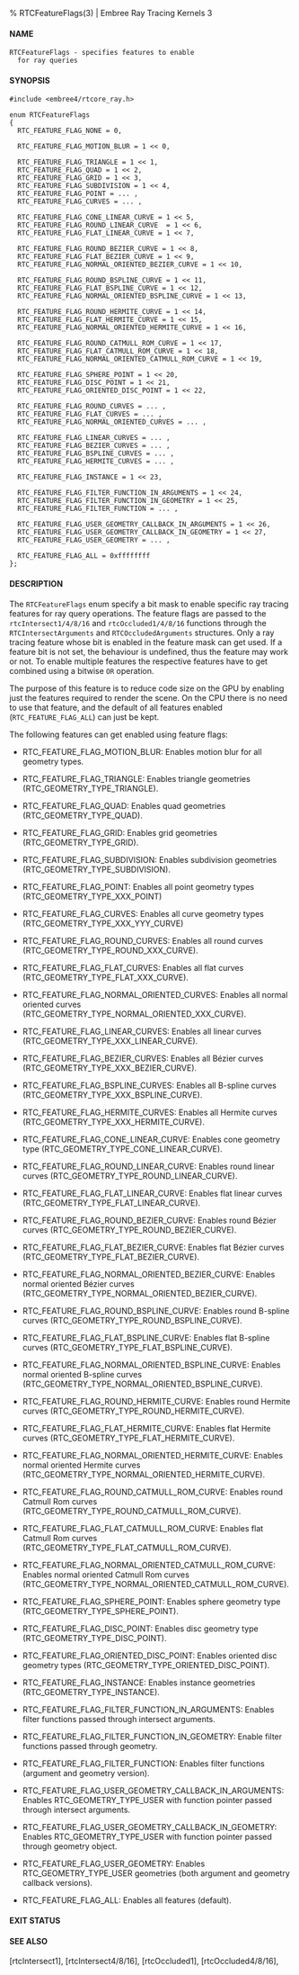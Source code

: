 % RTCFeatureFlags(3) | Embree Ray Tracing Kernels 3

#### NAME

    RTCFeatureFlags - specifies features to enable
      for ray queries

#### SYNOPSIS

    #include <embree4/rtcore_ray.h>

    enum RTCFeatureFlags
    {
      RTC_FEATURE_FLAG_NONE = 0,
      
      RTC_FEATURE_FLAG_MOTION_BLUR = 1 << 0,

      RTC_FEATURE_FLAG_TRIANGLE = 1 << 1,
      RTC_FEATURE_FLAG_QUAD = 1 << 2,
      RTC_FEATURE_FLAG_GRID = 1 << 3,
      RTC_FEATURE_FLAG_SUBDIVISION = 1 << 4,
      RTC_FEATURE_FLAG_POINT = ... ,
      RTC_FEATURE_FLAG_CURVES = ... ,
     
      RTC_FEATURE_FLAG_CONE_LINEAR_CURVE = 1 << 5,
      RTC_FEATURE_FLAG_ROUND_LINEAR_CURVE  = 1 << 6,
      RTC_FEATURE_FLAG_FLAT_LINEAR_CURVE = 1 << 7,

      RTC_FEATURE_FLAG_ROUND_BEZIER_CURVE = 1 << 8,
      RTC_FEATURE_FLAG_FLAT_BEZIER_CURVE = 1 << 9,
      RTC_FEATURE_FLAG_NORMAL_ORIENTED_BEZIER_CURVE = 1 << 10,

      RTC_FEATURE_FLAG_ROUND_BSPLINE_CURVE = 1 << 11,
      RTC_FEATURE_FLAG_FLAT_BSPLINE_CURVE = 1 << 12,
      RTC_FEATURE_FLAG_NORMAL_ORIENTED_BSPLINE_CURVE = 1 << 13,

      RTC_FEATURE_FLAG_ROUND_HERMITE_CURVE = 1 << 14,
      RTC_FEATURE_FLAG_FLAT_HERMITE_CURVE = 1 << 15,
      RTC_FEATURE_FLAG_NORMAL_ORIENTED_HERMITE_CURVE = 1 << 16,

      RTC_FEATURE_FLAG_ROUND_CATMULL_ROM_CURVE = 1 << 17,
      RTC_FEATURE_FLAG_FLAT_CATMULL_ROM_CURVE = 1 << 18,
      RTC_FEATURE_FLAG_NORMAL_ORIENTED_CATMULL_ROM_CURVE = 1 << 19,

      RTC_FEATURE_FLAG_SPHERE_POINT = 1 << 20,
      RTC_FEATURE_FLAG_DISC_POINT = 1 << 21,
      RTC_FEATURE_FLAG_ORIENTED_DISC_POINT = 1 << 22,

      RTC_FEATURE_FLAG_ROUND_CURVES = ... ,
      RTC_FEATURE_FLAG_FLAT_CURVES = ... ,
      RTC_FEATURE_FLAG_NORMAL_ORIENTED_CURVES = ... ,
      
      RTC_FEATURE_FLAG_LINEAR_CURVES = ... ,
      RTC_FEATURE_FLAG_BEZIER_CURVES = ... ,
      RTC_FEATURE_FLAG_BSPLINE_CURVES = ... ,
      RTC_FEATURE_FLAG_HERMITE_CURVES = ... ,
      
      RTC_FEATURE_FLAG_INSTANCE = 1 << 23,

      RTC_FEATURE_FLAG_FILTER_FUNCTION_IN_ARGUMENTS = 1 << 24,
      RTC_FEATURE_FLAG_FILTER_FUNCTION_IN_GEOMETRY = 1 << 25,
      RTC_FEATURE_FLAG_FILTER_FUNCTION = ... ,
    
      RTC_FEATURE_FLAG_USER_GEOMETRY_CALLBACK_IN_ARGUMENTS = 1 << 26,
      RTC_FEATURE_FLAG_USER_GEOMETRY_CALLBACK_IN_GEOMETRY = 1 << 27,
      RTC_FEATURE_FLAG_USER_GEOMETRY = ... ,
    
      RTC_FEATURE_FLAG_ALL = 0xffffffff
    };


#### DESCRIPTION

The `RTCFeatureFlags` enum specify a bit mask to enable specific ray
tracing features for ray query operations. The feature flags are
passed to the `rtcIntersect1/4/8/16` and `rtcOccluded1/4/8/16`
functions through the `RTCIntersectArguments` and
`RTCOccludedArguments` structures. Only a ray tracing feature whose
bit is enabled in the feature mask can get used. If a feature bit is
not set, the behaviour is undefined, thus the feature may work or
not. To enable multiple features the respective features have to get
combined using a bitwise `OR` operation.

The purpose of this feature is to reduce code size on the GPU by
enabling just the features required to render the scene. On the CPU
there is no need to use that feature, and the default of all features
enabled (`RTC_FEATURE_FLAG_ALL`) can just be kept.

The following features can get enabled using feature flags:

- RTC_FEATURE_FLAG_MOTION_BLUR: Enables motion blur for all geometry types.

- RTC_FEATURE_FLAG_TRIANGLE: Enables triangle geometries (RTC_GEOMETRY_TYPE_TRIANGLE).

- RTC_FEATURE_FLAG_QUAD: Enables quad geometries (RTC_GEOMETRY_TYPE_QUAD).

- RTC_FEATURE_FLAG_GRID: Enables grid geometries (RTC_GEOMETRY_TYPE_GRID).

- RTC_FEATURE_FLAG_SUBDIVISION: Enables subdivision geometries (RTC_GEOMETRY_TYPE_SUBDIVISION).

- RTC_FEATURE_FLAG_POINT: Enables all point geometry types (RTC_GEOMETRY_TYPE_XXX_POINT)

- RTC_FEATURE_FLAG_CURVES: Enables all curve geometry types (RTC_GEOMETRY_TYPE_XXX_YYY_CURVE)

- RTC_FEATURE_FLAG_ROUND_CURVES: Enables all round curves (RTC_GEOMETRY_TYPE_ROUND_XXX_CURVE).

- RTC_FEATURE_FLAG_FLAT_CURVES: Enables all flat curves (RTC_GEOMETRY_TYPE_FLAT_XXX_CURVE).

- RTC_FEATURE_FLAG_NORMAL_ORIENTED_CURVES: Enables all normal oriented curves (RTC_GEOMETRY_TYPE_NORMAL_ORIENTED_XXX_CURVE).
      
- RTC_FEATURE_FLAG_LINEAR_CURVES: Enables all linear curves (RTC_GEOMETRY_TYPE_XXX_LINEAR_CURVE).

- RTC_FEATURE_FLAG_BEZIER_CURVES: Enables all Bézier curves (RTC_GEOMETRY_TYPE_XXX_BEZIER_CURVE).

- RTC_FEATURE_FLAG_BSPLINE_CURVES: Enables all B-spline curves (RTC_GEOMETRY_TYPE_XXX_BSPLINE_CURVE).

- RTC_FEATURE_FLAG_HERMITE_CURVES: Enables all Hermite curves (RTC_GEOMETRY_TYPE_XXX_HERMITE_CURVE).
  
- RTC_FEATURE_FLAG_CONE_LINEAR_CURVE: Enables cone geometry type (RTC_GEOMETRY_TYPE_CONE_LINEAR_CURVE).

- RTC_FEATURE_FLAG_ROUND_LINEAR_CURVE: Enables round linear curves (RTC_GEOMETRY_TYPE_ROUND_LINEAR_CURVE).

- RTC_FEATURE_FLAG_FLAT_LINEAR_CURVE: Enables flat linear curves (RTC_GEOMETRY_TYPE_FLAT_LINEAR_CURVE).

- RTC_FEATURE_FLAG_ROUND_BEZIER_CURVE: Enables round Bézier curves (RTC_GEOMETRY_TYPE_ROUND_BEZIER_CURVE).

- RTC_FEATURE_FLAG_FLAT_BEZIER_CURVE: Enables flat Bézier curves (RTC_GEOMETRY_TYPE_FLAT_BEZIER_CURVE).

- RTC_FEATURE_FLAG_NORMAL_ORIENTED_BEZIER_CURVE: Enables normal oriented Bézier curves (RTC_GEOMETRY_TYPE_NORMAL_ORIENTED_BEZIER_CURVE).

- RTC_FEATURE_FLAG_ROUND_BSPLINE_CURVE: Enables round B-spline curves (RTC_GEOMETRY_TYPE_ROUND_BSPLINE_CURVE).

- RTC_FEATURE_FLAG_FLAT_BSPLINE_CURVE: Enables flat B-spline curves (RTC_GEOMETRY_TYPE_FLAT_BSPLINE_CURVE).

- RTC_FEATURE_FLAG_NORMAL_ORIENTED_BSPLINE_CURVE: Enables normal oriented B-spline curves (RTC_GEOMETRY_TYPE_NORMAL_ORIENTED_BSPLINE_CURVE).

- RTC_FEATURE_FLAG_ROUND_HERMITE_CURVE: Enables round Hermite curves (RTC_GEOMETRY_TYPE_ROUND_HERMITE_CURVE).

- RTC_FEATURE_FLAG_FLAT_HERMITE_CURVE: Enables flat Hermite curves (RTC_GEOMETRY_TYPE_FLAT_HERMITE_CURVE).

- RTC_FEATURE_FLAG_NORMAL_ORIENTED_HERMITE_CURVE: Enables normal oriented Hermite curves (RTC_GEOMETRY_TYPE_NORMAL_ORIENTED_HERMITE_CURVE).

- RTC_FEATURE_FLAG_ROUND_CATMULL_ROM_CURVE: Enables round Catmull Rom curves (RTC_GEOMETRY_TYPE_ROUND_CATMULL_ROM_CURVE).

- RTC_FEATURE_FLAG_FLAT_CATMULL_ROM_CURVE: Enables flat Catmull Rom curves (RTC_GEOMETRY_TYPE_FLAT_CATMULL_ROM_CURVE).

- RTC_FEATURE_FLAG_NORMAL_ORIENTED_CATMULL_ROM_CURVE: Enables normal oriented Catmull Rom curves (RTC_GEOMETRY_TYPE_NORMAL_ORIENTED_CATMULL_ROM_CURVE).

- RTC_FEATURE_FLAG_SPHERE_POINT: Enables sphere geometry type (RTC_GEOMETRY_TYPE_SPHERE_POINT).

- RTC_FEATURE_FLAG_DISC_POINT: Enables disc geometry type (RTC_GEOMETRY_TYPE_DISC_POINT).

- RTC_FEATURE_FLAG_ORIENTED_DISC_POINT: Enables oriented disc geometry types (RTC_GEOMETRY_TYPE_ORIENTED_DISC_POINT).

- RTC_FEATURE_FLAG_INSTANCE: Enables instance geometries (RTC_GEOMETRY_TYPE_INSTANCE).

- RTC_FEATURE_FLAG_FILTER_FUNCTION_IN_ARGUMENTS: Enables filter functions passed through intersect arguments.

- RTC_FEATURE_FLAG_FILTER_FUNCTION_IN_GEOMETRY: Enable filter functions passed through geometry.
    
- RTC_FEATURE_FLAG_FILTER_FUNCTION: Enables filter functions (argument and geometry version).
    
- RTC_FEATURE_FLAG_USER_GEOMETRY_CALLBACK_IN_ARGUMENTS: Enables RTC_GEOMETRY_TYPE_USER with function pointer passed through intersect arguments.

- RTC_FEATURE_FLAG_USER_GEOMETRY_CALLBACK_IN_GEOMETRY: Enables RTC_GEOMETRY_TYPE_USER with function pointer passed through geometry object.
    
- RTC_FEATURE_FLAG_USER_GEOMETRY: Enables RTC_GEOMETRY_TYPE_USER geometries (both argument and geometry callback versions).
    
- RTC_FEATURE_FLAG_ALL: Enables all features (default).


#### EXIT STATUS

#### SEE ALSO

[rtcIntersect1], [rtcIntersect4/8/16], [rtcOccluded1], [rtcOccluded4/8/16],

